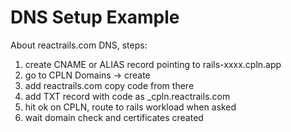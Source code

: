 # DNS Setup Example

About reactrails.com DNS, steps:
1. create CNAME or ALIAS record pointing to rails-xxxx.cpln.app
1. go to CPLN Domains -> create
1. add reactrails.com copy code from there
1. add TXT record with code as _cpln.reactrails.com
1. hit ok on CPLN, route to rails workload when asked
1. wait domain check and certificates created
